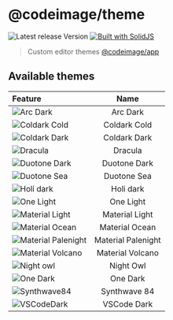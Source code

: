 # @codeimage/theme

![Latest release Version](https://img.shields.io/badge/dynamic/json?style=for-the-badge&color=success&label=Version&query=version&url=https%3A%2F%2Fraw.githubusercontent.com%2Friccardoperra%2Fcodeimage%2Fmain%2Fpackages%2Ftheme%2Fpackage.json)
[![Built with SolidJS](https://img.shields.io/badge/Built%20with-SolidJS-blue?style=for-the-badge)](https://github.com/solidjs/solid)

> Custom editor themes [@codeimage/app](https://github.com/riccardoperra/codeimage/tree/main/apps/codeimage)

## Available themes

| Feature                                                |        Name        |
|:-------------------------------------------------------|:------------------:|
| ![Arc Dark](./assets/arc-dark.png)                     |      Arc Dark      |
| ![Coldark Cold](./assets/coldark-cold.png)             |    Coldark Cold    |
| ![Coldark Dark](./assets/coldark-dark.png)             |    Coldark Dark    |
| ![Dracula](./assets/dracula.png)                       |      Dracula       |
| ![Duotone Dark](./assets/duotone-dark.png)             |    Duotone Dark    |
| ![Duotone Sea](./assets/duotone-sea.png)               |    Duotone Sea     |
| ![Holi dark](./assets/holi-dark.png)                   |     Holi dark      |
| ![One Light](./assets/light.png)                       |     One Light      |
| ![Material Light](./assets/material-light.png)         |   Material Light   |
| ![Material Ocean](./assets/material-ocean.png)         |   Material Ocean   |
| ![Material Palenight](./assets/material-palenight.png) | Material Palenight |
| ![Material Volcano](./assets/material-volcano.png)     |  Material Volcano  |
| ![Night owl](./assets/night-owl.png)                   |     Night Owl      |
| ![One Dark](./assets/one-dark.png)                     |      One Dark      |
| ![Synthwave84](./assets/synthwave84.png)               |    Synthwave 84    |
| ![VSCodeDark](./assets/vscode-dark.png)                |  VSCode Dark       |

